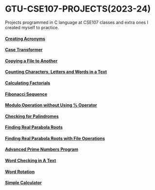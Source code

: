 # GTU-CSE107-PROJECTS(2023-24)
Projects programmed in C language at CSE107 classes and extra ones I created myself to practice.
#### [Creating Acronyms](https://github.com/zeynepsturan/GTU-CSE107-PROJECTS/tree/afbeef63b972ad33da41f6353106335b27a1a414/acronym)

#### [Case Transformer](https://github.com/zeynepsturan/GTU-CSE107-PROJECTS/tree/afbeef63b972ad33da41f6353106335b27a1a414/case%20transformer)

#### [Copying a File to Another](https://github.com/zeynepsturan/GTU-CSE107-PROJECTS/tree/afbeef63b972ad33da41f6353106335b27a1a414/copying%20a%20file%20to%20another)

#### [Counting Characters, Letters and Words in a Text](https://github.com/zeynepsturan/GTU-CSE107-PROJECTS/tree/afbeef63b972ad33da41f6353106335b27a1a414/counting%20words%2C%20letters%20and%20characters)

#### [Calculating Factorials](https://github.com/zeynepsturan/GTU-CSE107-PROJECTS/tree/afbeef63b972ad33da41f6353106335b27a1a414/factorial)

#### [Fibonacci Sequence](https://github.com/zeynepsturan/GTU-CSE107-PROJECTS/tree/afbeef63b972ad33da41f6353106335b27a1a414/fibonacci)

#### [Modulo Operation without Using % Operator](https://github.com/zeynepsturan/GTU-CSE107-PROJECTS/tree/afbeef63b972ad33da41f6353106335b27a1a414/modulo)

#### [Checking for Palindromes](https://github.com/zeynepsturan/GTU-CSE107-PROJECTS/tree/afbeef63b972ad33da41f6353106335b27a1a414/palindrome%20check)

#### [Finding Real Parabola Roots](https://github.com/zeynepsturan/GTU-CSE107-PROJECTS/tree/afbeef63b972ad33da41f6353106335b27a1a414/parabola%20roots)

#### [Finding Real Parabola Roots with File Operations](https://github.com/zeynepsturan/GTU-CSE107-PROJECTS/tree/afbeef63b972ad33da41f6353106335b27a1a414/parabola%20roots%20using%20files)

#### [Advanced Prime Numbers Program](https://github.com/zeynepsturan/GTU-CSE107-PROJECTS/tree/afbeef63b972ad33da41f6353106335b27a1a414/prime%20number%20program)

#### [Word Checking in A Text](https://github.com/zeynepsturan/GTU-CSE107-PROJECTS/tree/afbeef63b972ad33da41f6353106335b27a1a414/word%20check)

#### [Word Rotation](https://github.com/zeynepsturan/GTU-CSE107-PROJECTS/tree/afbeef63b972ad33da41f6353106335b27a1a414/word%20rotation)

#### [Simple Calculator](https://github.com/zeynepsturan/GTU-CSE107-PROJECTS/tree/afbeef63b972ad33da41f6353106335b27a1a414/simple%20calculator)

